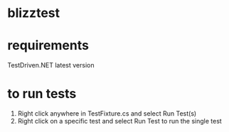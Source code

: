 blizztest
=========

requirements
============
TestDriven.NET latest version

to run tests
============
1. Right click anywhere in TestFixture.cs and select Run Test(s)
2. Right click on a specific test and select Run Test to run the single test
